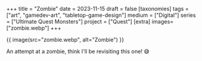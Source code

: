 +++
title = "Zombie"
date = 2023-11-15
draft =  false
[taxonomies]
tags = ["art", "gamedev-art", "tabletop-game-design"]
medium = ["Digital"]
series = ["Ultimate Quest Monsters"]
project = ["Quest"]
[extra]
images= ["zombie.webp"]
+++

{{ image(src="zombie.webp", alt="Zombie") }}

An attempt at a zombie, think I'll be revisiting this one! 😅
